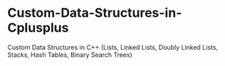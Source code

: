 # Custom-Data-Structures-in-Cplusplus
Custom Data Structures in C++ (Lists, Linked Lists, Doubly Linked Lists, Stacks, Hash Tables, Binary Search Trees)

